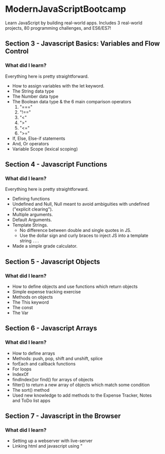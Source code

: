 # ModernJavaScriptBootcamp
Learn JavaScript by building real-world apps. Includes 3 real-world projects, 80 programming challenges, and ES6/ES7!

## Section 3 - Javascript Basics: Variables and Flow Control

### What did I learn? 

Everything here is pretty straightforward.

- How to assign variables with the let keyword.
- The String data type 
- The Number data type
- The Boolean data type & the 6 main comparison operators
	1. "==="
	2. "!=="
	3. "<"
	4. ">"
	5. "<="
	6. ">="
- If, Else, Else-if statements
- And, Or operators
- Variable Scope (lexical scoping)

## Section 4 - Javascript Functions

### What did I learn? 

Everything here is pretty straightforward.

- Defining functions
- Undefined and Null, Null meant to avoid ambiguities with undefined ("explicit clearing").
- Multiple arguments.
- Default Arguments. 
- Template Strings.
	- No difference between double and single quotes in JS.
	- Use the dollar sign and curly braces to inject JS into a template string ` ... `
- Made a simple grade calculator.

## Section 5 - Javascript Objects

### What did I learn? 

- How to define objects and use functions which return objects
- Simple expense tracking exercise 
- Methods on objects
- The This keyword
- The const
- The Var

## Section 6 - Javascript Arrays

### What did I learn? 

- How to define arrays
- Methods: push, pop, shift and unshift, splice
- forEach and callback functions
- For loops 
- IndexOf 
- findIndex()or find() for arrays of objects
- filter() to return a new array of objects which match some condition
- The sort() method
- Used new knowledge to add methods to the Expense Tracker, Notes and ToDo list apps

## Section 7 - Javascript in the Browser

### What did I learn? 

- Setting up a webserver with live-server
- Linking html and javascript using "<script>"
- About the DOM (Document Object Model)
- Using querySelector, querySelectorAll
- Removing elements with remove
- Adding elements with createElement and appendChild
- addEventListener
- Using IDs to target more specifically
- Filtering data based on some user input
- Working with Forms
- Select dropdowns

## Section 8 - Data Storage, Libraries 

### What did I learn? 
- CRUD: Create Read Update Delete
- The local storage object
- .setItem(), .getItem() for applying CRUD operations
- Refactoring code and best practices 
- the debugger statement
- window and setting up event listeners 'storage' for data persistance 
- Introduced the 'new' keyword
- JavaScript Date objects
- Using Moment.js library 

## Section 9 - Expanding Our Javascript Knowledge

### What did I learn? 

- Arrow functions and shorthand for single line returns
- Arguments and the this keyword only exist in normal functions
- Refactored ToDo app and Notes app to use arrow function syntax
- The conditional operator
- Truthy-Falsy values and how to take advantage of that for checks of if something exists or not. 
- Type-coercion
- typeof 123 (evalutates to 'number')
- using throw 'error description' and Error('error description')
- The Try Catch statement
- Enabling strict mode: Add 'use strict' to the top of the file

## Section 10 - Advanced Objects and Functions

### What did I learn? 

- 